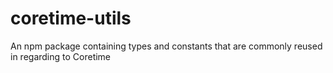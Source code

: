 # coretime-utils

An npm package containing types and constants that are commonly reused in regarding to Coretime
